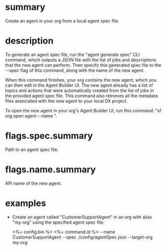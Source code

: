 # summary

Create an agent in your org from a local agent spec file.

# description

To generate an agent spec file, run the "agent generate spec" CLI command, which outputs a JSON file with the list of jobs and descriptions that the new agent can perform. Then specify this generated spec file to the --spec flag of this command, along with the name of the new agent.

When this command finishes, your org contains the new agent, which you can then edit in the Agent Builder UI. The new agent already has a list of topics and actions that were automatically created from the list of jobs in the provided agent spec file. This command also retrieves all the metadata files associated with the new agent to your local DX project.

To open the new agent in your org's Agent Builder UI, run this command: "sf org open agent --name <api-name-of-your-agent>".

# flags.spec.summary

Path to an agent spec file.

# flags.name.summary

API name of the new agent.

# examples

- Create an agent called "CustomerSupportAgent" in an org with alias "my-org" using the specified agent spec file:

  <%= config.bin %> <%= command.id %> --name CustomerSupportAgent --spec ./config/agentSpec.json --target-org my-org
